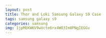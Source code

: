```yaml
---
layout: post
title: Thor and Loki Samsung Galaxy S9 Case
tags: samsung galaxy s9
categories: samsung
img: 1jpMEKWKV9wVcte6rx4WO3Im8PNgIEGGv
---
```

